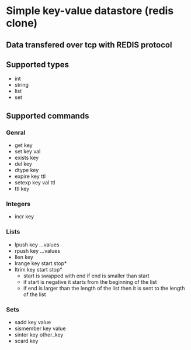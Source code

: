 # Simple key-value datastore (redis clone)

## Data transfered over tcp with REDIS protocol

## Supported types
* int
* string
* list
* set

## Supported commands
### Genral
* get key
* set key val
* exists key
* del key
* dtype key
* expire key ttl
* setexp key val ttl
* ttl key
### Integers
* incr key
### Lists
* lpush key ...values
* rpush key ...values
* llen key
* lrange key start stop\*
* ltrim key start stop\*
  - start is swapped with end if end is smaller than start
  - if start is negative it starts from the beginning of the list
  - if end is larger than the length of the list then it is sent to the length of the list
### Sets
* sadd key value
* sismember key value
* sinter key other_key
* scard key

<!-- saving is temporarily disabled -->
<!-- Server dumps data to /tmp/kvdata -->
